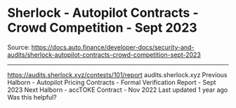 # Sherlock - Autopilot Contracts - Crowd Competition - Sept 2023

Source: https://docs.auto.finance/developer-docs/security-and-audits/sherlock-autopilot-contracts-crowd-competition-sept-2023

---

https://audits.sherlock.xyz/contests/101/report
audits.sherlock.xyz
Previous
Halborn - Autopilot Pricing Contracts - Formal Verification Report - Sept 2023
Next
Halborn - accTOKE Contract - Nov 2022
Last updated
1 year ago
Was this helpful?
